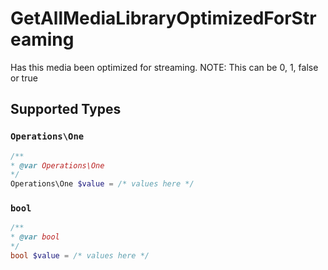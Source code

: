 # GetAllMediaLibraryOptimizedForStreaming

Has this media been optimized for streaming. NOTE: This can be 0, 1, false or true


## Supported Types

### `Operations\One`

```php
/**
* @var Operations\One
*/
Operations\One $value = /* values here */
```

### `bool`

```php
/**
* @var bool
*/
bool $value = /* values here */
```

